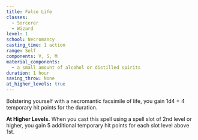 ```yaml
---
title: False Life
classes:
  - Sorcerer
  - Wizard
level: 1
school: Necromancy
casting_time: 1 action
range: Self
components: V, S, M
material_components:
  - a small amount of alcohol or distilled spirits
duration: 1 hour
saving_throw: None
at_higher_levels: true
---
```


Bolstering yourself with a necromantic facsimile of life, you gain 1d4 + 4 temporary hit points for the duration.

**At Higher Levels.** When you cast this spell using a spell slot of 2nd level or higher, you gain 5 additional temporary hit points for each slot level above 1st.
